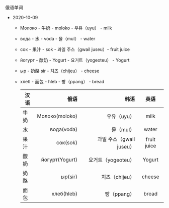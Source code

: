 俄语单词

 - 2020-10-09

   - Молоко - 牛奶 - moloko  -  우유（uyu） - milk
   - вода - 水 - voda  - 물（mul） - water
   - сок - 果汁 - sok  - 과일 주스（gwail juseu）- fruit juice
   - йогурт - 酸奶 - Yogurt - 요거트（yogeoteu） - Yogurt
   - ыр - 奶酪 sir - 치즈（chijeu） - cheese
   - хлеб - 面包 - hleb - 빵（ppang） - bread
       
        |汉语|俄语|韩语|英语|
        |---|---:|---:|:---:|
        |牛奶|Молоко(moloko)|우유（uyu）|milk|
        |水|вода(voda)|물（mul）|water|
        |果汁|сок(sok)|과일 주스（gwail juseu）|fruit juice|
        |酸奶|йогурт(Yogurt)|요거트（yogeoteu）|Yogurt|
        |奶酪|ыр(sir)|치즈（chijeu）|cheese|
        |面包|хлеб(hleb)|빵（ppang）|bread|